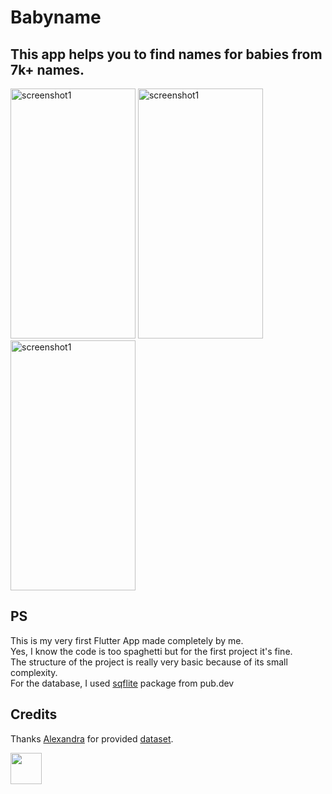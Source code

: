 # Babyname
## This app helps you to find names for babies from 7k+ names.

<img src="https://i.imgur.com/oHkKpye.png" alt="screenshot1" width="200" height="400"> <img src="https://i.imgur.com/PIKMKeE.png" alt="screenshot1" width="200" height="400"> <img src="https://i.imgur.com/ch1AAXl.png" alt="screenshot1" width="200" height="400"> 

## PS
This is my very first Flutter App made completely by me. <br>
Yes, I know the code is too spaghetti but for the first project it's fine. <br>
The structure of the project is really very basic because of its small complexity. <br>
For the database, I used <a href="https://pub.dev/packages/sqflite">sqflite</a> package from pub.dev <br>

## Credits
Thanks <a href="https://data.world/alexandra">Alexandra</a> for provided <a href="https://data.world/alexandra/baby-names">dataset</a>.

[<img src="https://i.imgur.com/MXjiCOr.png" height="50">](https://play.google.com/store/apps/details?id=elistark.babyname)
